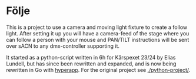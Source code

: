 # Följe

This is a project to use a camera and moving light fixture to create a follow light. After setting it up you will have a camera-feed of the stage where you can follow a person with your mouse and PAN/TILT instructions will be sent over sACN to any dmx-controller supporting it.

It started as a python-script written in 6h for Kårspexet 23/24 by Elias Lundell, but has since been rewritten and expanded, and is now being rewritten in Go with [hyperapp](https://github.com/pojntfx/hydrapp). For the original project see [./python-project/](https://github.com/LogFlames/folje/tree/main/python-project).
